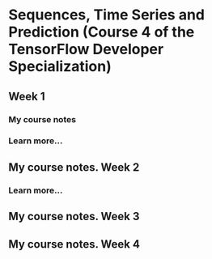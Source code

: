 # Sequences, Time Series and Prediction (Course 4 of the TensorFlow Developer Specialization)

## Week 1

### My course notes

### Learn more...




## My course notes. Week 2

### Learn more...


## My course notes. Week 3

## My course notes. Week 4
